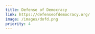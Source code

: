 ```yaml
---
title: Defense of Democracy
link: https://defenseofdemocracy.org/
image: /images/dofd.png
priority: 4
---
```

